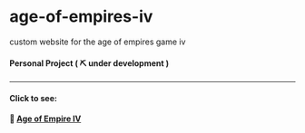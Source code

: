 # age-of-empires-iv
custom website for the age of empires game iv

#### Personal Project ( ⛏️ under development )

---
#### Click to see:
#### 🚀 [Age of Empire IV](https://age-of-empires-iv.vercel.app)
